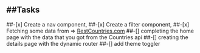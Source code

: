 ## ##Tasks

##-[x] Create a nav component,
##-[x] Create a filter component,
##-[x] Fetching some data from => <a href="https://restcountries.com/">RestCountries.com</a>
##-[] completing the home page with the data that you got from the Countries api
##-[] creating the details page with the dynamic router
##-[] add theme toggler
